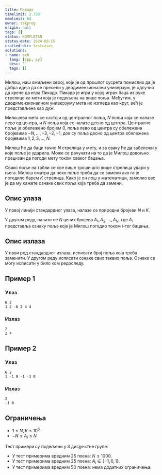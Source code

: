 ```yaml
---
title: Пикадо
timelimit: 1.758
memlimit: 64
owner: takprog
origin: null
tags: []
status: KOMPLETAN
status-date: 2024-08-15
crafted-dir: testcases
solutions:
- name: ex0
  lang: [cpp, py]
  desc: ''
  tags: []
---
```


Милош, наш омиљени херој, који је од прошлог сусрета помислио да је добра идеја да се пресели у дводимензионални универзум, је одлучио да крене да игра Пикадо. Пикадо је игра у којој играч баца из руке стрелице ка мети која је подељена на више поља. Међутим, у дводимензионалном универзуму мета не изгледа као круг, већ је представљена као дуж.

Милошева мета се састоји од централног поља, $N$ поља која се налазе лево од центра, и $N$ поља која се налазе десно од центра. Централно поље је обележено бројем $0$, поља лево од центра су обележена бројевима $-N, \ldots, -3, -2, -1$, док су поља десно од центра обележена бројевима $1,2,3,\dots,N$.

Милош ће да баци тачно $N$ стрелица у мету, и за сваку ће да забележи у које поље је ударила. Може се рачунати на то да је Милош довољно прецизан да погоди мету током сваког бацања. 

Свако поље на табли се све више троши што више стрелица удари у њега. Милош сматра да неко поље треба да се замени ако га је погодило барем $K$ стрелица.  Како је он лош у математици, замолио вас је да му кажете ознаке свих поља која треба да замени.

## Опис улаза

У првој линији стандардног улаза, налазе се природни бројеви $N$ и $K$.

У другом реду, налази се $N$ целих бројева $A_1, A_2, \dots,A_N$, где $A_i$ представља ознаку поља које је Милош погодио током $i$-тог бацања.

## Опис излаза

У први ред стандардног излаза, исписати број поља која треба заменити.
У другом реду исписати ознаке свих таквих поља. Ознаке се могу исписати у било ком редоследу.

## Пример 1

### Улаз

~~~
6 2
1 2 -6 2 4 4
~~~

### Излаз

~~~
2
2 4
~~~

## Пример 2

### Улаз

~~~
6 2
1 -1 0 -1 -1 0
~~~

### Излаз

~~~
2
-1 0
~~~

## Ограничења

- $1 \leq N, K \leq 10^6$
- $-N \leq A_i \leq N$

Тест примери су подељени у 3 дисјунктне групе:
- У тест примерима вредним $25$ поена: $N \leq 1000$.
- У тест примерима вредним $25$ поена: $A_i \in \{-1, 0, 1\}$.
- У тест примерима вредним $50$ поена: нема додатних ограничења.

